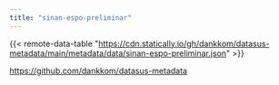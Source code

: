 ```yaml
---
title: "sinan-espo-preliminar"
---
```


{{< remote-data-table "https://cdn.statically.io/gh/dankkom/datasus-metadata/main/metadata/data/sinan-espo-preliminar.json" >}}

https://github.com/dankkom/datasus-metadata
